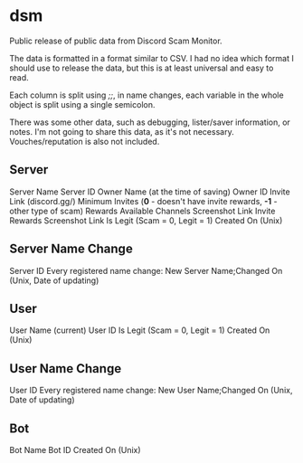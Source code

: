 # dsm
Public release of public data from Discord Scam Monitor.

The data is formatted in a format similar to CSV. I had no idea which format I should use to release the data, but this is at least universal and easy to read.

Each column is split using _;;_, in name changes, each variable in the whole object is split using a single semicolon.

There was some other data, such as debugging, lister/saver information, or notes. I'm not going to share this data, as it's not necessary. Vouches/reputation is also not included.

## Server
Server Name
Server ID
Owner Name (at the time of saving)
Owner ID
Invite Link (discord.gg/)
Minimum Invites (**0** - doesn't have invite rewards, **-1** - other type of scam)
Rewards Available
Channels Screenshot Link
Invite Rewards Screenshot Link
Is Legit (Scam = 0, Legit = 1)
Created On (Unix)

## Server Name Change
Server ID
Every registered name change: New Server Name;Changed On (Unix, Date of updating)

## User
User Name (current)
User ID
Is Legit (Scam = 0, Legit = 1)
Created On (Unix)

## User Name Change
User ID
Every registered name change: New User Name;Changed On (Unix, Date of updating)

## Bot
Bot Name
Bot ID
Created On (Unix)
